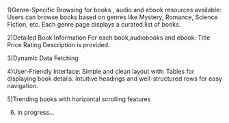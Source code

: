 1)Genre-Specific Browsing for books , audio and ebook resources available:
  Users can browse books based on genres like Mystery, Romance, Science Fiction, etc.
  Each genre page displays a curated list of books.
  
2)Detailed Book Information
  For each book,audiobooks and ebook:
  Title
  Price
  Rating
  Description is provided.

3)Dynamic Data Fetching

4)User-Friendly Interface:
  Simple and clean layout with:
  Tables for displaying book details.
  Intuitive headings and well-structured rows for easy navigation.  

5)Trending books with horizontal scrolling features

6) In progress...

